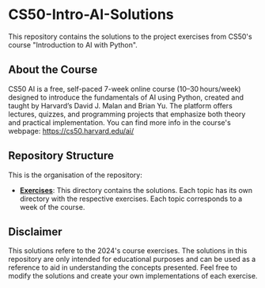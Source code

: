 # CS50-Intro-AI-Solutions
This repository contains the solutions to the project exercises from CS50's course "Introduction to AI with Python".

## About the Course
CS50 AI is a free, self-paced 7-week online course (10–30 hours/week) designed to introduce the fundamentals of AI using Python, created and taught by Harvard’s David J. Malan and Brian Yu. The platform offers lectures, quizzes, and programming projects that emphasize both theory and practical implementation.
You can find more info in the course's webpage: https://cs50.harvard.edu/ai/

## Repository Structure
This is the organisation of the repository:

- **[Exercises](https://github.com/alexduartehc/CS50-Intro-AI-Solutions/tree/main/Exercises)**: This directory contains the solutions. Each topic has its own directory with the respective exercises. Each topic corresponds to a week of the course.

## Disclaimer
This solutions refere to the 2024's course exercises. 
The solutions in this repository are only intended for educational purposes and can be used as a reference to aid in understanding the concepts presented.
Feel free to modify the solutions and create your own implementations of each exercise.
